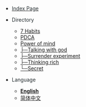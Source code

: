 - [<font color=#272F32>Index Page</font>](/en-us/README.md)

- <font color=#272F32>Directory</font>
	- [ 7 Habits ](/en-us/7habit.md)
	- [ PDCA ](/en-us/pdca.md)
	- [ Power of mind ](/en-us/power.md)
	- [ ├─Talking with god ](/en-us/power_talking.md)
	- [ ├─Surrender experiment   ](/en-us/power_submissioin.md)
	- [ ├─Thinking rich ](/en-us/power_thinking.md)
	- [ └─Secret ](/en-us/power_secret.md)
- <font color=#272F32>Language</font>
    - [**English**](/en-us/)
    - [简体中文](/zh-cn/)

